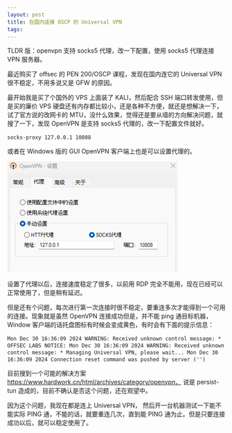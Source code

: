 ```yaml
---
layout: post
title: 在国内连接 OSCP 的 Universal VPN
tags:
---
```

TLDR 版：openvpn 支持 socks5 代理，改一下配置，使用 socks5 代理连接 VPN 服务器。

最近购买了 offsec 的 PEN 200/OSCP 课程，发现在国内连它的 Universal VPN 很不稳定，不用多说又是 GFW 的原因。

最开始我是买了个国外的 VPS 上面装了 KALI，然后配合 SSH 端口转发使用，但是买的廉价 VPS 硬盘还有内存都比较小，还是各种不方便，就还是想解决一下，试了官方说的改网卡的 MTU，没什么效果，觉得还是要从墙的方向解决问题，就搜了一下，发现 OpenVPN 是支持 socks5 代理的，改一下配置文件就好。

```
socks-proxy 127.0.0.1 10808
```

或者在 Windows 版的 GUI OpenVPN 客户端上也是可以设置代理的。

![](assets/images/Pasted%20image%2020241230180724.png)

设置了代理以后，连接速度稳定了很多，以前用 RDP 完全不能用，现在已经可以正常使用了，但是稍有延迟。

但是还有个问题，每次进行第一次连接时很不稳定，要重连多次才能得到一个可用的连接。现象就是虽然 OpenVPN 连接成功但是，并不能 ping 通目标机器，Window 客户端的话托盘图标有时候会变成黄色，有时会有下面的提示信息：

```
Mon Dec 30 16:36:09 2024 WARNING: Received unknown control message: * OFFSEC LABS NOTICE: Mon Dec 30 16:36:09 2024 WARNING: Received unknown control message: * Managing Universal VPN, please wait... Mon Dec 30 16:36:09 2024 Connection reset command was pushed by server ('')
```

目前搜到一个可能的解决方案 https://www.hardwork.cn/html/archives/category/openvpn， 说是 persist-tun 造成的，目前不确认是否这个问题，还在观望中。

因为这个问题，我现在都是连上 Universal VPN， 然后开一台机器测试一下能不能实际 PING 通，不能的话，就要重连几次，直到能 PING 通为止。但是只要连接成功以后，就可以稳定使用了。